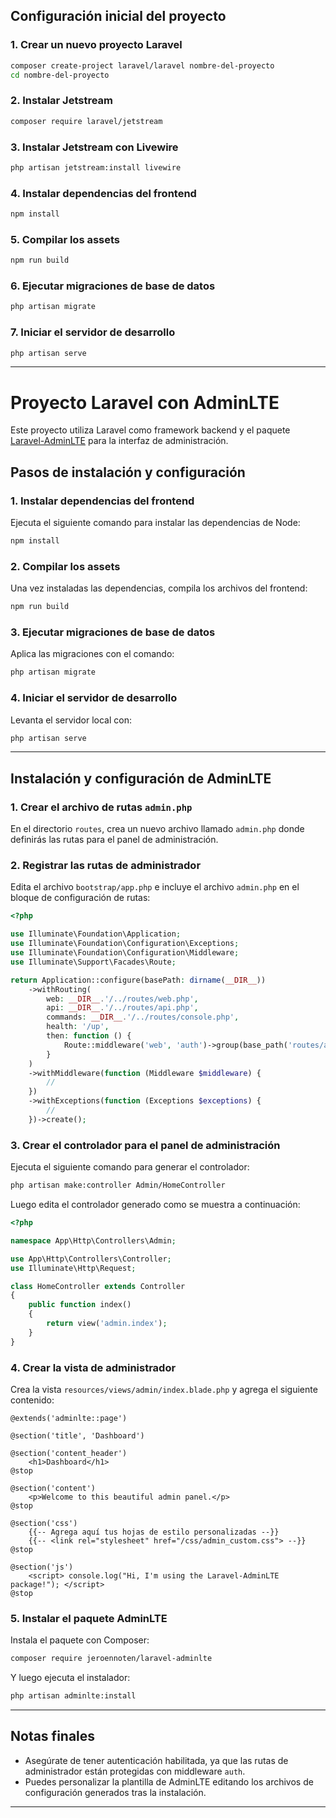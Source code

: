 
## Configuración inicial del proyecto

### 1. Crear un nuevo proyecto Laravel

```bash
composer create-project laravel/laravel nombre-del-proyecto
cd nombre-del-proyecto
```

### 2. Instalar Jetstream

```bash
composer require laravel/jetstream
```

### 3. Instalar Jetstream con Livewire

```bash
php artisan jetstream:install livewire
```

### 4. Instalar dependencias del frontend

```bash
npm install
```

### 5. Compilar los assets

```bash
npm run build
```

### 6. Ejecutar migraciones de base de datos

```bash
php artisan migrate
```

### 7. Iniciar el servidor de desarrollo

```bash
php artisan serve
```

---

# Proyecto Laravel con AdminLTE

Este proyecto utiliza Laravel como framework backend y el paquete [Laravel-AdminLTE](https://github.com/jeroennoten/Laravel-AdminLTE) para la interfaz de administración.

## Pasos de instalación y configuración

### 1. Instalar dependencias del frontend

Ejecuta el siguiente comando para instalar las dependencias de Node:

```bash
npm install
```

### 2. Compilar los assets

Una vez instaladas las dependencias, compila los archivos del frontend:

```bash
npm run build
```

### 3. Ejecutar migraciones de base de datos

Aplica las migraciones con el comando:

```bash
php artisan migrate
```

### 4. Iniciar el servidor de desarrollo

Levanta el servidor local con:

```bash
php artisan serve
```

---

## Instalación y configuración de AdminLTE

### 1. Crear el archivo de rutas `admin.php`

En el directorio `routes`, crea un nuevo archivo llamado `admin.php` donde definirás las rutas para el panel de administración.

### 2. Registrar las rutas de administrador

Edita el archivo `bootstrap/app.php` e incluye el archivo `admin.php` en el bloque de configuración de rutas:

```php
<?php

use Illuminate\Foundation\Application;
use Illuminate\Foundation\Configuration\Exceptions;
use Illuminate\Foundation\Configuration\Middleware;
use Illuminate\Support\Facades\Route;

return Application::configure(basePath: dirname(__DIR__))
    ->withRouting(
        web: __DIR__.'/../routes/web.php',
        api: __DIR__.'/../routes/api.php',
        commands: __DIR__.'/../routes/console.php',
        health: '/up',
        then: function () {
            Route::middleware('web', 'auth')->group(base_path('routes/admin.php'));
        }
    )
    ->withMiddleware(function (Middleware $middleware) {
        //
    })
    ->withExceptions(function (Exceptions $exceptions) {
        //
    })->create();
```

### 3. Crear el controlador para el panel de administración

Ejecuta el siguiente comando para generar el controlador:

```bash
php artisan make:controller Admin/HomeController
```

Luego edita el controlador generado como se muestra a continuación:

```php
<?php

namespace App\Http\Controllers\Admin;

use App\Http\Controllers\Controller;
use Illuminate\Http\Request;

class HomeController extends Controller
{
    public function index()
    {
        return view('admin.index');
    }
}
```

### 4. Crear la vista de administrador

Crea la vista `resources/views/admin/index.blade.php` y agrega el siguiente contenido:

```blade
@extends('adminlte::page')

@section('title', 'Dashboard')

@section('content_header')
    <h1>Dashboard</h1>
@stop

@section('content')
    <p>Welcome to this beautiful admin panel.</p>
@stop

@section('css')
    {{-- Agrega aquí tus hojas de estilo personalizadas --}}
    {{-- <link rel="stylesheet" href="/css/admin_custom.css"> --}}
@stop

@section('js')
    <script> console.log("Hi, I'm using the Laravel-AdminLTE package!"); </script>
@stop
```

### 5. Instalar el paquete AdminLTE

Instala el paquete con Composer:

```bash
composer require jeroennoten/laravel-adminlte
```

Y luego ejecuta el instalador:

```bash
php artisan adminlte:install
```

---

## Notas finales

- Asegúrate de tener autenticación habilitada, ya que las rutas de administrador están protegidas con middleware `auth`.
- Puedes personalizar la plantilla de AdminLTE editando los archivos de configuración generados tras la instalación.

---
